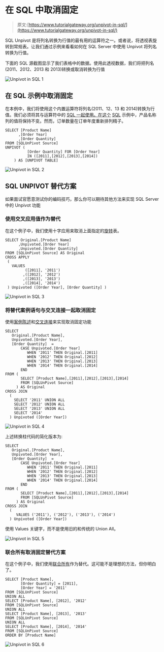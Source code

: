 # 在 SQL 中取消固定

> 原文:[https://www.tutorialgateway.org/unpivot-in-sql/](https://www.tutorialgateway.org/unpivot-in-sql/)

SQL Unpivot 是将列名转换为行值的最有用的运算符之一。或者说，将透视表旋转到常规表。让我们通过示例来看看如何在 SQL Server 中使用 Unpivot 将列名转换为行值。

下面的 SQL 源截图显示了我们表格中的数据。使用此透视数据，我们将把列名(2011、2012、2013 和 2013)转换或取消转换为行值

![Unpivot in SQL 1](img/ddd81e1c847e96a395dd62d24c03fbc9.png)

## 在 SQL 示例中取消固定

在本例中，我们将使用这个内置运算符将列名(2011、12、13 和 2014)转换为行值。我们必须将其与运算符中的 [SQL 一起使用。在这个](https://www.tutorialgateway.org/sql-in-operator/) [SQL](https://www.tutorialgateway.org/sql/) 示例中，产品名称列的值将保持不变。然而，订单数量在订单年度重新排列精子。

```
SELECT [Product Name]
      ,[Order Year]
      ,[Order Quantity]
FROM [SQLUnPivot Source]
UNPIVOT (
          [Order Quantity] FOR [Order Year] 
          IN ([2011],[2012],[2013],[2014]) 
	) AS [UNPIVOT TABLE]
```

![Unpivot in SQL 2](img/7fde42381329f70d0c4aeba0dd418e5f.png)

## SQL UNPIVOT 替代方案

如果面试官愿意测试你的编码技巧，那么你可以期待其他方法来实现 SQL Server 中的 Unpivot 功能

### 使用交叉应用值作为替代

在这个例子中，我们使用十字应用来取消上面指定的[旋转](https://www.tutorialgateway.org/sql-pivot/)表。

```
SELECT Original.[Product Name] 
      ,Unpivoted.[Order Year]
      ,Unpivoted.[Order Quantity]     
FROM [SQLUnPivot Source] AS Original
CROSS APPLY 
 (
   VALUES 
         ([2011], '2011')
        ,([2012], '2012')
        ,([2013], '2013')
        ,([2014], '2014')
 ) Unpivoted ([Order Year], [Order Quantity] )
```

![Unpivot in SQL 3](img/3dc733727d4eaafc943e8c99d0b2bdf6.png)

### 将替代案例语句与交叉连接一起取消固定

使用[案例陈述](https://www.tutorialgateway.org/sql-case-statement/)和[交叉连接](https://www.tutorialgateway.org/sql-cross-join/)来实现取消固定功能

```
SELECT 
   Original.[Product Name],
   Unpivoted.[Order Year],
   [Order Quantity]  = 
       CASE Unpivoted.[Order Year]
          WHEN '2011' THEN Original.[2011]
          WHEN '2012' THEN Original.[2012]
          WHEN '2013' THEN Original.[2013]
          WHEN '2014' THEN Original.[2014]
       END
FROM (
       SELECT [Product Name],[2011],[2012],[2013],[2014]
       FROM [SQLUnPivot Source]
     ) AS Original
CROSS JOIN 
  (
    SELECT '2011' UNION ALL
    SELECT '2012' UNION ALL
    SELECT '2013' UNION ALL
    SELECT '2014'
  ) Unpivoted ([Order Year])
```

![Unpivot in SQL 4](img/2c04bbedbcb700000134207c9f6c13b8.png)

上述转换柱代码的简化版本为:

```
SELECT 
   Original.[Product Name],
   Unpivoted.[Order Year],
   [Order Quantity]  = 
       CASE Unpivoted.[Order Year]
          WHEN '2011' THEN Original.[2011]
          WHEN '2012' THEN Original.[2012]
          WHEN '2013' THEN Original.[2013]
          WHEN '2014' THEN Original.[2014]
       END
FROM (
       SELECT [Product Name],[2011],[2012],[2013],[2014]
	   FROM [SQLUnPivot Source]
     ) AS Original
CROSS JOIN 
  (
     VALUES ('2011'), ('2012'), ('2013'), ('2014')
  ) Unpivoted ([Order Year])
```

使用 Values 关键字，而不是使用旧的和传统的 Union All。

![Unpivot in SQL 5](img/1dca35bd7a02fdcb49fcc99c8c00203f.png)

### 联合所有取消固定替代方案

在这个例子中，我们使用[联合所有](https://www.tutorialgateway.org/sql-union-all/)作为替代。这可能不是理想的方法，但你明白了。

```
SELECT [Product Name], 
       [Order Quantity] = [2011], 
       [Order Year] = '2011' 
FROM [SQLUnPivot Source]
UNION ALL
SELECT [Product Name], [2012], '2012' 
FROM [SQLUnPivot Source]
UNION ALL
SELECT [Product Name], [2013], '2013' 
FROM [SQLUnPivot Source]
UNION ALL
SELECT [Product Name], [2014], '2014' 
FROM [SQLUnPivot Source]
ORDER BY [Product Name]
```

![Unpivot in SQL 6](img/4876dd2cd0024e85f7e49b055bd2369b.png)